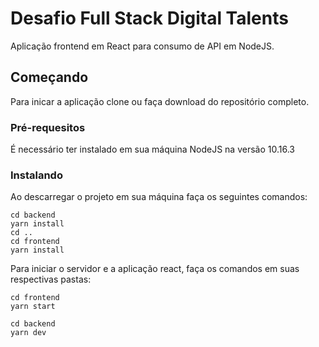 # Desafio Full Stack Digital Talents

Aplicação frontend em React para consumo de API em NodeJS.

## Começando

Para inicar a aplicação clone ou faça download do repositório completo.

### Pré-requesitos

É necessário ter instalado em sua máquina NodeJS na versão 10.16.3

### Instalando

Ao descarregar o projeto em sua máquina faça os seguintes comandos:

```
cd backend
yarn install
cd ..
cd frontend
yarn install
```

Para iniciar o servidor e a aplicação react, faça os comandos em suas respectivas pastas:

```
cd frontend
yarn start
```

```
cd backend
yarn dev
```
